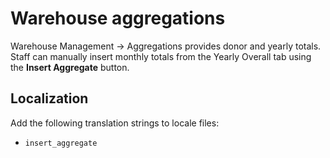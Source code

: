 # Warehouse aggregations

Warehouse Management → Aggregations provides donor and yearly totals. Staff can manually insert monthly totals from the Yearly Overall tab using the **Insert Aggregate** button.

## Localization

Add the following translation strings to locale files:

- `insert_aggregate`
